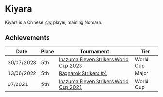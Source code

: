 # Kiyara 

Kiyara is a Chinese :cn: player, maining Nomash.

## Achievements

|Date|Place|Tournament|Tier|
|-|-|-|-|
| 30/07/2023 | 5th | [Inazuma Eleven Strikers World Cup 2023](../../tournaments/worldcup23.md) | World Cup |
| 13/06/2022 | 5th | [Ragnarok Strikers #4](../../tournaments/ragna/ragna4.md) | Major |
| 07/2021 | 5th | [Inazuma Eleven Strikers World Cup 2021](../../tournaments/worldcup21.md) | World Cup |
